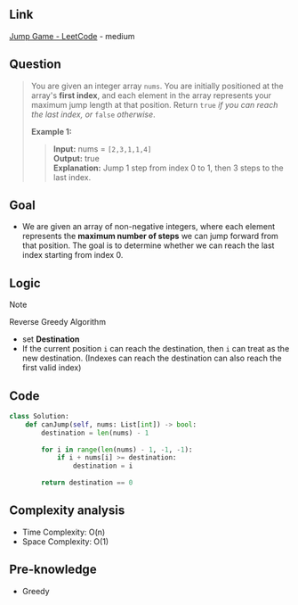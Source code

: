 ## Link
[Jump Game - LeetCode](https://leetcode.com/problems/jump-game/description/) - medium
## Question
> You are given an integer array `nums`. You are initially positioned at the array's **first index**, and each element in the array represents your maximum jump length at that position.
> Return `true` _if you can reach the last index, or_ `false` _otherwise_.
>
> **Example 1:**
>> **Input:** nums = `[2,3,1,1,4]` <br>
>> **Output:** true <br>
>> **Explanation:** Jump 1 step from index 0 to 1, then 3 steps to the last index. <br>
## Goal
- We are given an array of non-negative integers, where each element represents the **maximum number of steps** we can jump forward from that position.  The goal is to determine whether we can reach the last index starting from index 0.
## Logic
> [!note]
> Reverse Greedy Algorithm
> - set **Destination**
> - If the current position `i` can reach the destination, then `i` can treat as the new destination. (Indexes can reach the destination can also reach the first valid index)
## Code
```python
class Solution:
    def canJump(self, nums: List[int]) -> bool:
        destination = len(nums) - 1
        
        for i in range(len(nums) - 1, -1, -1):
            if i + nums[i] >= destination:
                destination = i
        
        return destination == 0
```
## Complexity analysis
- Time Complexity: O(n)
- Space Complexity: O(1)
## Pre-knowledge
- Greedy 
